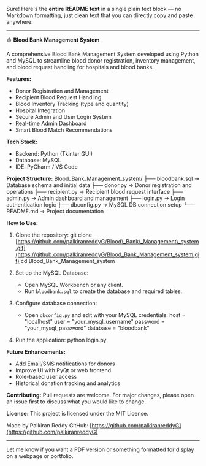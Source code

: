 Sure! Here's the **entire README text** in a single plain text block — no Markdown formatting, just clean text that you can directly copy and paste anywhere:

---

🩸 **Blood Bank Management System**

A comprehensive Blood Bank Management System developed using Python and MySQL to streamline blood donor registration, inventory management, and blood request handling for hospitals and blood banks.

**Features:**

* Donor Registration and Management
* Recipient Blood Request Handling
* Blood Inventory Tracking (type and quantity)
* Hospital Integration
* Secure Admin and User Login System
* Real-time Admin Dashboard
* Smart Blood Match Recommendations

**Tech Stack:**

* Backend: Python (Tkinter GUI)
* Database: MySQL
* IDE: PyCharm / VS Code

**Project Structure:**
Blood\_Bank\_Management\_system/
├── bloodbank.sql                -> Database schema and initial data
├── donor.py                     -> Donor registration and operations
├── recipient.py                 -> Recipient blood request interface
├── admin.py                     -> Admin dashboard and management
├── login.py                     -> Login authentication logic
├── dbconfig.py                  -> MySQL DB connection setup
└── README.md                    -> Project documentation

**How to Use:**

1. Clone the repository:
   git clone [https://github.com/palkiranreddyG/Blood\_Bank\_Management\_system.git](https://github.com/palkiranreddyG/Blood_Bank_Management_system.git)
   cd Blood\_Bank\_Management\_system

2. Set up the MySQL Database:

   * Open MySQL Workbench or any client.
   * Run `bloodbank.sql` to create the database and required tables.

3. Configure database connection:

   * Open `dbconfig.py` and edit with your MySQL credentials:
     host = "localhost"
     user = "your\_mysql\_username"
     password = "your\_mysql\_password"
     database = "bloodbank"

4. Run the application:
   python login.py

**Future Enhancements:**

* Add Email/SMS notifications for donors
* Improve UI with PyQt or web frontend
* Role-based user access
* Historical donation tracking and analytics

**Contributing:**
Pull requests are welcome. For major changes, please open an issue first to discuss what you would like to change.

**License:**
This project is licensed under the MIT License.

Made by Palkiran Reddy
GitHub: [https://github.com/palkiranreddyG](https://github.com/palkiranreddyG)

---

Let me know if you want a PDF version or something formatted for display on a webpage or portfolio.
